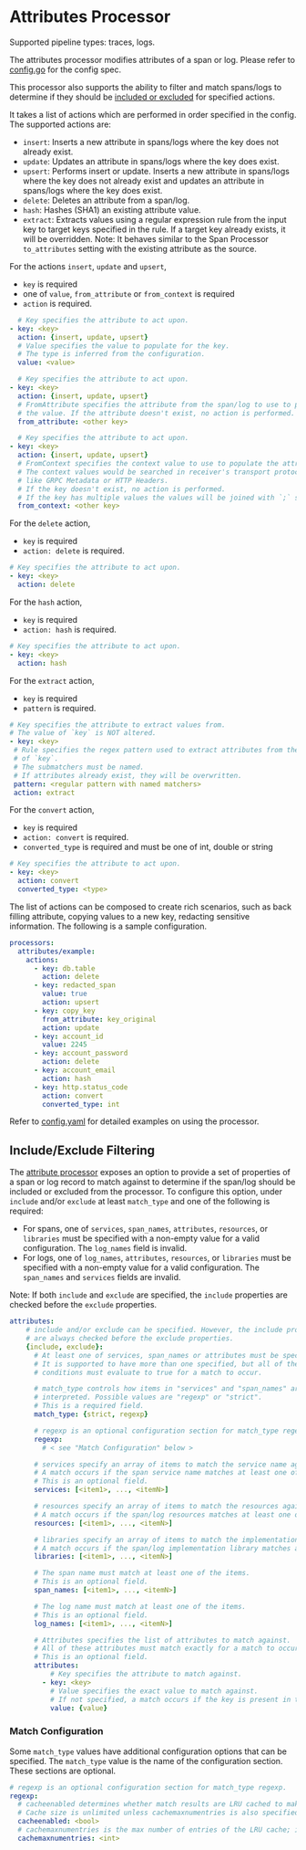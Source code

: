 # Attributes Processor

Supported pipeline types: traces, logs.

The attributes processor modifies attributes of a span or log. Please refer to
[config.go](./config.go) for the config spec.

This processor also supports the ability to filter and match spans/logs to determine
if they should be [included or excluded](#includeexclude-filtering) for specified actions.

It takes a list of actions which are performed in order specified in the config.
The supported actions are:
- `insert`: Inserts a new attribute in spans/logs where the key does not already exist.
- `update`: Updates an attribute in spans/logs where the key does exist.
- `upsert`: Performs insert or update. Inserts a new attribute in spans/logs where the
  key does not already exist and updates an attribute in spans/logs where the key
  does exist.
- `delete`: Deletes an attribute from a span/log.
- `hash`: Hashes (SHA1) an existing attribute value.
- `extract`: Extracts values using a regular expression rule from the input key
  to target keys specified in the rule. If a target key already exists, it will
  be overridden. Note: It behaves similar to the Span Processor `to_attributes`
  setting with the existing attribute as the source.

For the actions `insert`, `update` and `upsert`,
 - `key`  is required
 - one of `value`, `from_attribute` or `from_context` is required
 - `action` is required.
```yaml
  # Key specifies the attribute to act upon.
- key: <key>
  action: {insert, update, upsert}
  # Value specifies the value to populate for the key.
  # The type is inferred from the configuration.
  value: <value>

  # Key specifies the attribute to act upon.
- key: <key>
  action: {insert, update, upsert}
  # FromAttribute specifies the attribute from the span/log to use to populate
  # the value. If the attribute doesn't exist, no action is performed.
  from_attribute: <other key>

  # Key specifies the attribute to act upon.
- key: <key>
  action: {insert, update, upsert}
  # FromContext specifies the context value to use to populate the attribute value. 
  # The context values would be searched in receiver's transport protocol additional information
  # like GRPC Metadata or HTTP Headers. 
  # If the key doesn't exist, no action is performed.
  # If the key has multiple values the values will be joined with `;` separator.
  from_context: <other key>
```

For the `delete` action,
 - `key` is required
 - `action: delete` is required.
```yaml
# Key specifies the attribute to act upon.
- key: <key>
  action: delete
```


For the `hash` action,
 - `key` is required
 - `action: hash` is required.
```yaml
# Key specifies the attribute to act upon.
- key: <key>
  action: hash
```


For the `extract` action,
 - `key` is required
 - `pattern` is required.
 ```yaml
 # Key specifies the attribute to extract values from.
 # The value of `key` is NOT altered.
- key: <key>
  # Rule specifies the regex pattern used to extract attributes from the value
  # of `key`.
  # The submatchers must be named.
  # If attributes already exist, they will be overwritten.
  pattern: <regular pattern with named matchers>
  action: extract

 ```


For the `convert` action,
- `key` is required
- `action: convert` is required.
- `converted_type` is required and must be one of int, double or string
```yaml
# Key specifies the attribute to act upon.
- key: <key>
  action: convert
  converted_type: <type>
```

The list of actions can be composed to create rich scenarios, such as
back filling attribute, copying values to a new key, redacting sensitive information.
The following is a sample configuration.

```yaml
processors:
  attributes/example:
    actions:
      - key: db.table
        action: delete
      - key: redacted_span
        value: true
        action: upsert
      - key: copy_key
        from_attribute: key_original
        action: update
      - key: account_id
        value: 2245
      - key: account_password
        action: delete
      - key: account_email
        action: hash
      - key: http.status_code
        action: convert
        converted_type: int

```

Refer to [config.yaml](./testdata/config.yaml) for detailed
examples on using the processor.

## Include/Exclude Filtering

The [attribute processor](README.md) exposes
an option to provide a set of properties of a span or log record to match against to determine
if the span/log should be included or excluded from the processor. To configure
this option, under `include` and/or `exclude` at least `match_type` and one of the following
is required:
- For spans, one of `services`, `span_names`, `attributes`, `resources`, or `libraries` must be specified with a non-empty value for a valid configuration. The `log_names` field is invalid. 
- For logs, one of `log_names`, `attributes`, `resources`, or `libraries` must be specified with a
non-empty value for a valid configuration. The `span_names` and `services` fields are invalid.

Note: If both `include` and `exclude` are specified, the `include` properties
are checked before the `exclude` properties.

```yaml
attributes:
    # include and/or exclude can be specified. However, the include properties
    # are always checked before the exclude properties.
    {include, exclude}:
      # At least one of services, span_names or attributes must be specified.
      # It is supported to have more than one specified, but all of the specified
      # conditions must evaluate to true for a match to occur.

      # match_type controls how items in "services" and "span_names" arrays are
      # interpreted. Possible values are "regexp" or "strict".
      # This is a required field.
      match_type: {strict, regexp}

      # regexp is an optional configuration section for match_type regexp.
      regexp:
        # < see "Match Configuration" below >

      # services specify an array of items to match the service name against.
      # A match occurs if the span service name matches at least one of the items.
      # This is an optional field.
      services: [<item1>, ..., <itemN>]

      # resources specify an array of items to match the resources against.
      # A match occurs if the span/log resources matches at least one of the items.
      resources: [<item1>, ..., <itemN>]

      # libraries specify an array of items to match the implementation library against.
      # A match occurs if the span/log implementation library matches at least one of the items.
      libraries: [<item1>, ..., <itemN>]

      # The span name must match at least one of the items.
      # This is an optional field.
      span_names: [<item1>, ..., <itemN>]

      # The log name must match at least one of the items.
      # This is an optional field.
      log_names: [<item1>, ..., <itemN>]

      # Attributes specifies the list of attributes to match against.
      # All of these attributes must match exactly for a match to occur.
      # This is an optional field.
      attributes:
          # Key specifies the attribute to match against.
        - key: <key>
          # Value specifies the exact value to match against.
          # If not specified, a match occurs if the key is present in the attributes.
          value: {value}
```

### Match Configuration

Some `match_type` values have additional configuration options that can be
specified. The `match_type` value is the name of the configuration section.
These sections are optional.

```yaml
# regexp is an optional configuration section for match_type regexp.
regexp:
  # cacheenabled determines whether match results are LRU cached to make subsequent matches faster.
  # Cache size is unlimited unless cachemaxnumentries is also specified.
  cacheenabled: <bool>
  # cachemaxnumentries is the max number of entries of the LRU cache; ignored if cacheenabled is false.
  cachemaxnumentries: <int>
```
